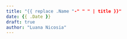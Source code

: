 ```yaml
---
title: "{{ replace .Name "-" " " | title }}"
date: {{ .Date }}
draft: true
author: "Luana Nicosia"
---
```


